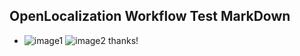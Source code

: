 ## OpenLocalization Workflow Test MarkDown
* ![image1](.\5d55fa53-f7e8-43ba-82a8-c812372526df.PNG)   ![image2](.\b04c4a2a-0032-43b7-8658-dc385b1a466a.png) 
thanks!